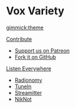 <!-- Name of your wiki -- Do NOT remove the leading `#` character.  -->

# Vox Variety

<!-- Default theme -- (Read: http://dynalon.github.io/mdwiki/#!customizing.md#Theme_chooser) -->

[gimmick:theme](simplex)

<!-- Navigation -- (Read: http://dynalon.github.io/mdwiki/#!quickstart.md#Adding_a_navigation) -->

[Contribute]()

  * [Support us on Patreon][1]
  * [Fork it on GitHub][2]

[1]: https://www.patreon.com/voxvariety
[2]: https://github.com/TeamVoxive/teamvoxive.github.io/fork

[Listen Everywhere]()

  * [Radionomy](http://radionomy.com/en/radio/voxvariety/index)
  * [TuneIn](http://tunein.com/radio/Vox-Variety-s244928/)
  * [Streamitter](http://www.streamitter.com/vox-variety-1657.php)
  * [NikNot](http://niknot.com/stations/vox-variety/)
